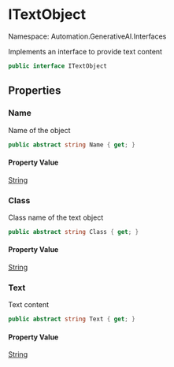 # ITextObject

Namespace: Automation.GenerativeAI.Interfaces

Implements an interface to provide text content

```csharp
public interface ITextObject
```

## Properties

### **Name**

Name of the object

```csharp
public abstract string Name { get; }
```

#### Property Value

[String](https://docs.microsoft.com/en-us/dotnet/api/system.string)<br>

### **Class**

Class name of the text object

```csharp
public abstract string Class { get; }
```

#### Property Value

[String](https://docs.microsoft.com/en-us/dotnet/api/system.string)<br>

### **Text**

Text content

```csharp
public abstract string Text { get; }
```

#### Property Value

[String](https://docs.microsoft.com/en-us/dotnet/api/system.string)<br>
